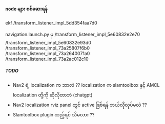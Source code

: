 #### node များ စစ်ဆေးရန်

ekf /transform_listener_impl_5dd354faa7d0

navigation.launch.py မှ 
/transform_listener_impl_5e60832e2e70
/transform_listener_impl_5e60832e93d0
/transform_listener_impl_73a25807f6b0
/transform_listener_impl_73a2640071a0
/transform_listener_impl_73a2ac012c10

##### TODO
- Nav2 ရဲ့ localization က ဘာလဲ ??
localization က slamtoolbox နှင့် AMCL localization တို့ကို ဆိုလိုတာဘဲ (chatgpt)
- Nav2 localization rviz panel တွင် active ဖြစ်ရန် ဘယ်လိုလုပ်မလဲ ??
- Slamtoolbox plugin ထည့်ရင် သိမလား ??
